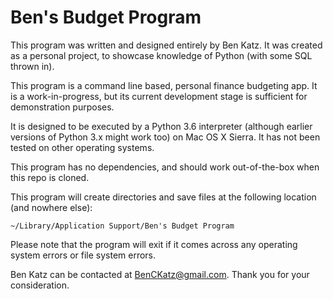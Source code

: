 # Ben's Budget Program
This program was written and designed entirely by Ben Katz. It was created as a personal project, to showcase knowledge of Python (with some SQL thrown in).

This program is a command line based, personal finance budgeting app. It is a work-in-progress, but its current development stage is sufficient for demonstration purposes.

It is designed to be executed by a Python 3.6 interpreter (although earlier versions of Python 3.x might work too) on Mac OS X Sierra. It has not been tested on other operating systems.

This program has no dependencies, and should work out-of-the-box when this repo is cloned.

This program will create directories and save files at the following location (and nowhere else):

    ~/Library/Application Support/Ben's Budget Program

Please note that the program will exit if it comes across any operating system errors or file system errors.

Ben Katz can be contacted at BenCKatz@gmail.com. Thank you for your consideration.
